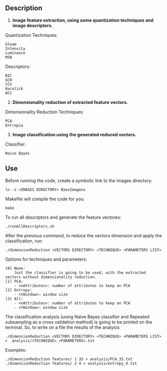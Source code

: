 
Description
-----------


1. __Image feature extraction, using some quantization techniques and image descriptors.__


Quantization Techniques:

    Gleam
    Intensity
    Luminance
    MSB

Descriptors:

    BIC
    GCH
    CCV
    Haralick
    ACC

2. __Dimensionality reduction of extracted feature vectors.__

Dimensionality Reduction Techniques:
    
    PCA
    Entropia

3. __Image classification using the generated reduced vectors.__

Classifier:

    Naive Bayes


Use
---

Before running the code, create a symbolic link to the images directory:

    ln -s <IMAGES DIRECTORY> BaseImagens

Makefile will compile the code for you:

    make
    
To run all descriptors and generate the feature vectores:

    ./runAllDescriptors.sh
    
After the previous command, to reduce the vectors dimension and apply the classification, run:

    ./dimensionReduction <VECTORS DIRECTORY> <TECHNIQUE> <PARAMETERS LIST>

Options for techniques and parameters:

    [0] None:
        Just the classifier is going to be used, with the extracted vectors without dimensionality reduction.
    [1] PCA: 
        - <nAttributes>: number of attributes to keep on PCA
    [2] Entropy:
        - <tWindow>: window size
    [3] All:
        - <nAttributes>: number of attributes to keep on PCA
        - <tWindow>: window size

The classification analysis (using Naive Bayes classifier and Repeated subsampling as a cross validation method) is going to be printed on the terminal. So, to write on a file the results of the analysis:

    ./dimensionReduction <VECTORS DIRECTORY> <TECHNIQUE> <PARAMETERS LIST>  >  analysis/<TECHNIQUE>_<PARAMETERS>.txt

Examples:

    ./dimensionReduction features/ 1 35 > analysis/PCA_35.txt
    ./dimensionReduction features/ 2 4 > analysis/entropy_4.txt






